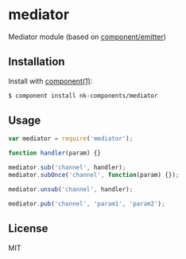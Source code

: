 # mediator

Mediator module (based on [component/emitter](https://github.com/component/emitter))

## Installation

Install with [component(1)](http://component.io):

```bash
$ component install nk-components/mediator
```

## Usage

```js
var mediator = require('mediator');

function handler(param) {}

mediator.sub('channel', handler);
mediator.subOnce('channel', function(param) {});

mediator.unsub('channel', handler);

mediator.pub('channel', 'param1', 'param2');
```

## License

MIT

